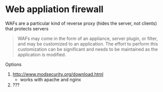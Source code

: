 # Web appliation firewall

WAFs are a particular kind of reverse proxy (hides the server, not clients) that protects servers

> WAFs may come in the form of an appliance, server plugin, or filter, and may
> be customized to an application. The effort to perform this customization can
> be significant and needs to be maintained as the application is modified.

Options

1. http://www.modsecurity.org/download.html
    * works with apache and nginx
1. ???

